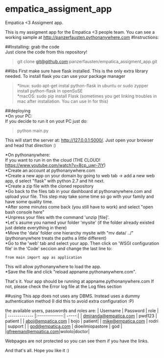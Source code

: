# empatica_assigment_app
Empatica &lt;3 Assigment app.

This is my assigment app for the Empatica <3 people team.
You can see a working sample at http://panzerfausten.pythonanywhere.com
#Instructions:
  

##Installing:
grab the code  
Just clone the code from this repository!  
>git clone git@github.com:panzerfausten/empatica_assigment_app.git

##libs
First make sure have flask installed. This is the only extra library needed.
To install flask you can use your package manager
>*linux: sudo apt-get instal python-flask in ubuntu or sudo zypper install python-flask in openSuSE   
>*macOS:	sudo pip install Flask (sometimes you get linking troubles in mac after installation. You can use ln for this)

##deploying  
*On your PC:  
If you decide to run it on yout PC just do:  
>python  main.py  

This will start the server at:  http://127.0.0.1:5000/. Just open your browser and head that direction :)

*On pythonanywhere:  
If you want to run in on the cloud  (THE CLOUD! https://www.youtube.com/watch?v=8cp_uwr-7lY)  
*Create an account at pythonanywhere.com  
*Create a new app on your domain by going to web tab -> add a new web app, d select "flask" with python 2.7 and hit next.  
*Create a zip file with the cloned repository   
*Go back to the files tab in  your dashboard at pythonanywhere.com and upload your file. This step may take some time so go with your family and have some quality time.  
*After some minutes come back (you still have to work) and select "open bash console here"  
*Unpress your files with the command 'unzip [file]'.  
*Let's asume you named your folder 'mysite' (if the folder already existed just delete everything in there)  
*Move the 'data' folder one hierarchy mysite with "mv data/ ../" (pythonanywhere treats the paths a little different)  
*Go to the 'web' tab and select your app. Then click on 'WSGI configuration file' in the 'Code' seccion and change the last line to:

    from main import app as application  
This will allow pythonanywhere to load the app.  
*Save the file and click "reload appname.pythonanywhere.com".  

That's it. Your app should be running at appname.pythonanywhere.com
If not, please check the Error log file at the Log files section


##using
This app does not uses any DBMS. Instead uses a dummy authentication method (I did this to avoid extra configuration :P)  

the available users, passwords and roles are:
| Username        | Password           | role  |
| ------------- |:-------------:| -----:|
| dmiranda@empatica.com      | pwd123 | patient |
| aboj@empatica.com     | bojo      |   patient|
| mike@empatica.com | rodri      |    support |
| god@empatica.com | dioeilmiopastore      |    god |
|gfreeman@empatica.com|wololo|doctor|


Webpages are not protected so you can see them if you have the links. 


And that's all. Hope you like it :)

